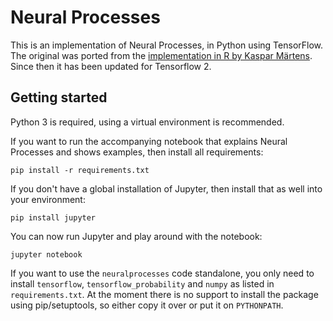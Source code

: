 # Neural Processes

This is an implementation of Neural Processes, in Python using
TensorFlow. The original was ported from the [implementation in R by
Kaspar
Märtens](https://github.com/kasparmartens/NeuralProcesses). Since then
it has been updated for Tensorflow 2.

## Getting started

Python 3 is required, using a virtual environment is recommended.

If you want to run the accompanying notebook that explains Neural
Processes and shows examples, then install all requirements:

    pip install -r requirements.txt

If you don't have a global installation of Jupyter, then install that
as well into your environment:

    pip install jupyter

You can now run Jupyter and play around with the notebook:

    jupyter notebook

If you want to use the `neuralprocesses` code standalone, you only
need to install `tensorflow`, `tensorflow_probability` and `numpy` as
listed in `requirements.txt`. At the moment there is no support to
install the package using pip/setuptools, so either copy it over or
put it on `PYTHONPATH`.
